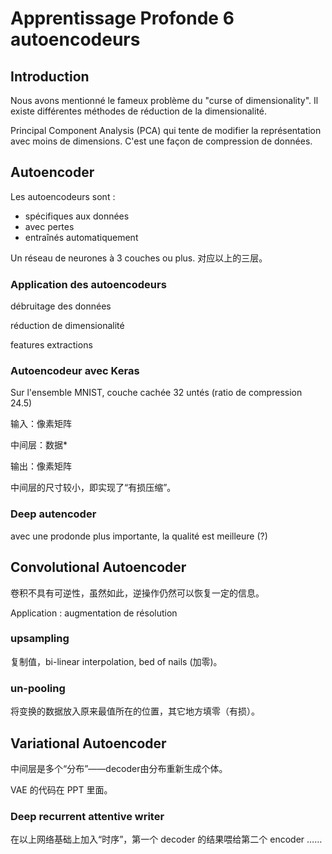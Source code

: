 # Apprentissage Profonde 6 autoencodeurs

## Introduction

Nous avons mentionné le fameux problème du "curse of dimensionality". Il existe différentes méthodes de réduction de la dimensionalité.

Principal Component Analysis (PCA) qui tente de modifier la représentation avec moins de dimensions. C'est une façon de compression de données.

## Autoencoder

Les autoencodeurs sont :

- spécifiques aux données
- avec pertes
- entraînés automatiquement

Un réseau de neurones à 3 couches ou plus. 对应以上的三层。

### Application des autoencodeurs

débruitage des données

réduction de dimensionalité

features extractions

### Autoencodeur avec Keras

Sur l'ensemble MNIST, couche cachée 32 untés (ratio de compression 24.5)

输入：像素矩阵

中间层：数据*

输出：像素矩阵

中间层的尺寸较小，即实现了“有损压缩”。

### Deep autencoder

avec une prodonde plus importante, la qualité est meilleure (?)

## Convolutional Autoencoder

卷积不具有可逆性，虽然如此，逆操作仍然可以恢复一定的信息。

Application : augmentation de résolution

### upsampling

复制值，bi-linear interpolation, bed of nails (加零)。

### un-pooling

将变换的数据放入原来最值所在的位置，其它地方填零（有损）。

## Variational Autoencoder

中间层是多个“分布”——decoder由分布重新生成个体。

VAE 的代码在 PPT 里面。

### Deep recurrent attentive writer

在以上网络基础上加入“时序”，第一个 decoder 的结果喂给第二个 encoder ……
